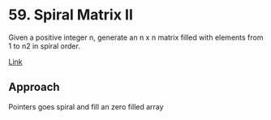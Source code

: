 # 59. Spiral Matrix II

Given a positive integer n, generate an n x n matrix filled with elements from 1 to n2 in spiral order.

 
[Link](https://leetcode.com/problems/spiral-matrix-ii/)

## Approach

Pointers goes spiral and fill an zero filled array